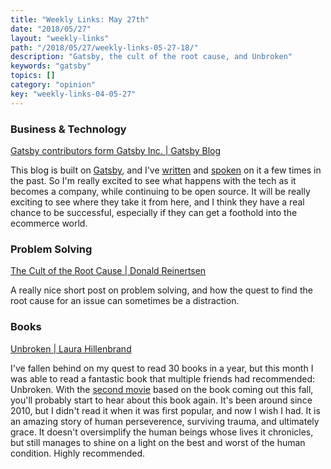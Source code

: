 ```yaml
---
title: "Weekly Links: May 27th"
date: "2018/05/27"
layout: "weekly-links"
path: "/2018/05/27/weekly-links-05-27-18/"
description: "Gatsby, the cult of the root cause, and Unbroken"
keywords: "gatsby"
topics: []
category: "opinion"
key: "weekly-links-04-05-27"
---
```



### Business & Technology

[Gatsby contributors form Gatsby Inc. | Gatsby Blog](https://www.gatsbyjs.org/blog/2018-05-24-launching-new-gatsby-company/)

This blog is built on [Gatsby](https://www.gatsbyjs.org/), and I've [written](https://benmccormick.org/topics/gatsby) and [spoken](https://www.slideshare.net/BenMcCormick/gatsby-intro) on it a few times in the past.  So I'm really excited to see what happens with the tech as it becomes a company, while continuing to be open source.  It will be really exciting to see where they take it from here, and I think they have a real chance to be successful, especially if they can get a foothold into the ecommerce world.

### Problem Solving

[The Cult of the Root Cause | Donald Reinertsen](http://reinertsenassociates.com/the-cult-of-the-root-cause/)

A really nice short post on problem solving, and how the quest to find the root cause for an issue can sometimes be a distraction.


### Books

[Unbroken | Laura Hillenbrand](https://amzn.to/2sgXJoo)

I've fallen behind on my quest to read 30 books in a year, but this month I was able to read a fantastic book that multiple friends had recommended: Unbroken.  With the [second movie](https://www.imdb.com/title/tt7339792/) based on the book coming out this fall, you'll probably start to hear about this book again.  It's been around since 2010, but I didn't read it when it was first popular, and now I wish I had.  It is an amazing story of human perseverence, surviving trauma, and ultimately grace.  It doesn't oversimplify the human beings whose lives it chronicles, but still manages to shine on a light on the best and worst of the human condition.  Highly recommended.


